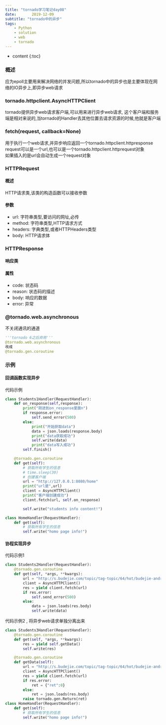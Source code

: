 ```yaml
---
title: "tornado学习笔记day08"
date:       2019-12-09
subtitle: "tornado中的异步"
tags:
	- Python
	- solution
	- web
	- tornado
---
```




* content
{:toc}





### 概述
应为epoll主要用来解决网络的并发问题,所以tornado中的异步也是主要体现在网络的IO异步上,即异步web请求

### tornado.httpclient.AsyncHTTPClient
tornado提供异步web请求客户端,可以用来进行异步web请求,
这个客户端和服务端是相对来说的,当tornado的Handler去其他位置去请求资源的时候,他就是客户端


### fetch(request, callback=None)
用于执行一个web请求,并异步响应返回一个tornado.httpclient.httpresponse  
request可以是一个url,也可以是一个tornado.httpclient.httprequest对象  
如果插入的是url会自动生成一个request对象
### HTTPRequest
#### 概述
HTTP请求类,该类的构造函数可以接收参数
#### 参数
- url: 字符串类型,要访问的网址,必传
- method: 字符串类型,HTTP请求方式
- headers: 字典类型,或者HTTPHeaders类型
- body: HTTP请求体

### HTTPResponse
#### 响应类
#### 属性
- code: 状态码
- reason: 状态码的描述
- body: 响应的数据
- error: 异常
### @tornado.web.asynchronous
不关闭通讯的通道
```python
'''tornado 6之后弃用'''
@tornado.web.asynchronous
改成
@tornado.gen.coroutine
```
### 示例
#### 回调函数实现异步
代码示例

```python
class Students1Handler(RequestHandler):
    def on_response(self,response):
        print("刚进到on_response里面n")
        if response.error:
            self.send_error(500)
        else:
            print("开始获取data")
            data = json.loads(response.body)
            print("data获取成功")
            self.write(data)
            print("data写入成功")
        self.finish()

    @tornado.gen.coroutine
    def get(self):
        # 获取所有学生的信息
        # time.sleep(30)
        # 创建客户端
        url = "http://127.0.0.1:8080/home"
        print("url是",url)
        client = AsyncHTTPClient()
        print("客户端创建成功")
        client.fetch(url, self.on_response)

        self.write("students info content!")

class HomeHandler(RequestHandler):
    def get(self):
        # 获取所有学生的信息
        self.write("homo page info!")
```
#### 协程实现异步
代码示例1

```python
class Students2Handler(RequestHandler):
    @tornado.gen.coroutine
    def get(self, *args, **kwargs):
        url = "http://s.budejie.com/topic/tag-topic/64/hot/budejie-android-6.6.9/0-20.json?market=xiaomi&ver=6.6.9&visiting=&os=7.1.1&appname=baisibudejie&client=android&udid=863254032906009&mac=02%3A00%3A00%3A00%3A00%3A00"
        client = AsyncHTTPClient()
        res = yield client.fetch(url)
        if res.error:
            self.send_error(500)
        else:
            data = json.loads(res.body)
            self.write(data)
```

代码示例2 , 将异步web请求单独分离出来

```python
class Students3Handler(RequestHandler):
    @tornado.gen.coroutine
    def get(self, *args, **kwargs):
        res = yield self.getData()
        self.write(res)

    @tornado.gen.coroutine
    def getData(self):
        url = "http://s.budejie.com/topic/tag-topic/64/hot/budejie-android-6.6.9/0-20.json?market=xiaomi&ver=6.6.9&visiting=&os=7.1.1&appname=baisibudejie&client=android&udid=863254032906009&mac=02%3A00%3A00%3A00%3A00%3A00"
        client = AsyncHTTPClient()
        res = yield client.fetch(url)
        if res.error:
            ret = {"ret":0}
        else:
            ret = json.loads(res.body)
        raise tornado.gen.Return(ret)
class HomeHandler(RequestHandler):
    def get(self):
        # 获取所有学生的信息
        self.write("homo page info!")
```

